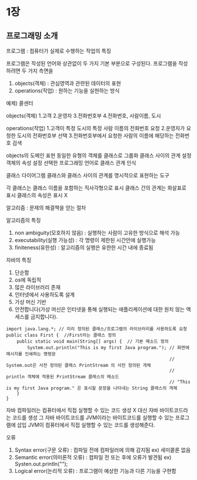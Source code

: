 # 1장

## 프로그래밍 소개

프로그램 : 컴퓨터가 실제로 수행하는 작업의 특징

프로그램은 작성된 언어와 상관없이 두 가지 기본 부분으로 구성된다.
프로그램을 작성하려면 두 가지 측면을 

1. objects(객체) : 관심영역과 관련된 데이터의 표현
2. operations(작업) : 원하는 기능을 실현하는 방식


예제) 콜센터

objects(객체)
1.고객
2.운영자
3.전화번호부
4.전화번호, 사람이름, 도시

operations(작업)
1.고객이 특정 도시의 특정 사람 이름의 전화번호 요청
2.운영자가 요청한 도시의 전화번호부 선택
3.전화번호부에서 요청한 사람의 이름에 해당하는 전화번호 검색


objects의 도메인 표현
동일한 유형의 객체를 클래스로 그룹화
클래스 사이의 관계 설정
객체의 속성 설정
선택한 프로그래밍 언어로 클래스 관계 인식

클래스 다이어그램
클래스와 클래스 사이의 관계를 명시적으로 표현하는 도구

각 클래스는 클래스 이름을 포함하는 직사각형으로 표시
클래스 간의 관계는 화살표로 표시
클래스의 속성은 표시 X

알고리즘 : 문제의 해결책을 얻는 절차

알고리즘의 특징
1. non ambiguity(모호하지 않음) : 실행하는 사람이 고유한 방식으로 해석 가능
2. executability(실행 가능성) : 각 명령이 제한된 시간안에 실행가능
3. finiteness(유한성) : 알고리즘의 실행은 유한한 시간 내에 종료됨


자바의 특징
1. 단순함
2. os에 독립적
3. 많은 라이브러리 존재
4. 인터넷에서 사용하도록 설계
5. 가상 머신 기반
5. 안전합니다(가상 머신은 인터넷을 통해 실행되는 애플리케이션에 대한 원치 않는 액세스를 금지합니다).

```
import java.lang.*; // 미리 정의된 클래스/프로그램의 라이브러리를 사용하도록 요청
public class First {  //First라는 클래스 정의
    public static void main(String[] args) {  // 기본 메소드 정의
        System.out.println("This is my first Java program."); // 화면에 메시지를 인쇄하는 명령문
                                                              // System.out은 사전 정의된 클래스 PrintStream 의 사전 정의된 개체
                                                              // println 객체에 적용된 PrintStream 클래스의 메소드
                                                              // "This is my first Java program." 은 표시할 문장을 나타내는 String 클래스의 객체
    }
}
```

자바 컴파일러는 컴퓨터에서 직접 실행할 수 있는 코드 생성 X
대신 자바 바이트코드라는 코드를 생성
그 자바 바이트코드를 JVM이라는 바이트코드를 실행할 수 있는 프로그램에 삽입
JVM이 컴퓨터에서 직접 실행할 수 있는 코드를 생성해준다.

오류
1. Syntax error(구문 오류) : 컴파일 전에 컴파일러에 의해 감지됨
                            ex) 세미콜론 없음
2. Semantic error(의미론적 오류) : 컴파일 전 또는 후에 오류가 발견됨
                            ex) Systen.out.println("");
3. Logical error(논리적 오류) : 프로그램이 예상한 기능과 다른 기능을 구현함







